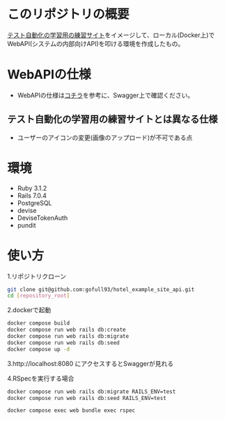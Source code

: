 # このリポジトリの概要
[テスト自動化の学習用の練習サイト](https://hotel.testplanisphere.dev/ja/index.html)をイメージして、ローカル(Docker上)でWebAPI(システムの内部向けAPI)を叩ける環境を作成したもの。

# WebAPIの仕様
- WebAPIの仕様は[コチラ](#使い方)を参考に、Swagger上で確認ください。

## テスト自動化の学習用の練習サイトとは異なる仕様
- ユーザーのアイコンの変更(画像のアップロード)が不可である点

# 環境
- Ruby 3.1.2
- Rails 7.0.4
- PostgreSQL
- devise
- DeviseTokenAuth
- pundit

# 使い方
1.リポジトリクローン
```bash
git clone git@github.com:gofull93/hotel_example_site_api.git
cd [repository_root]
```

2.dockerで起動
```bash
docker compose build
docker compose run web rails db:create
docker compose run web rails db:migrate
docker compose run web rails db:seed
docker compose up -d
```
3.http://localhost:8080 にアクセスするとSwaggerが見れる

4.RSpecを実行する場合
```bash
docker compose run web rails db:migrate RAILS_ENV=test
docker compose run web rails db:seed RAILS_ENV=test

docker compose exec web bundle exec rspec
````
